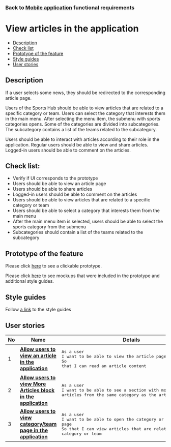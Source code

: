 ### Back to [Mobile application](/sports_hub_portal/mobile_application_features/mobile_application_features_list/README.md) functional requirements

# View articles in the application

- [Description](#description)
- [Check list](#check-list)
- [Prototype of the feature](#prototype-of-the-feature)
- [Style guides](#style-guides)
- [User stories](#user-stories)

## Description

If a user selects some news, they should be redirected to the corresponding article page.

Users of the Sports Hub should be able to view articles that are related to a specific category or team. Users can select the category that interests them in the main menu. After selecting the menu item, the submenu with sports categories opens. Some of the categories are divided into subcategories. The subcategory contains a list of the teams related to the subcategory.

Users should be able to interact with articles according to their role in the application. Regular users should be able to view and share articles. Logged-in users should be able to comment on the articles.

## Check list:

  - Verify if UI corresponds to the prototype
  - Users should be able to view an article page
  - Users should be able to share articles
  - Logged-in users should be able to comment on the articles
  - Users should be able to view articles that are related to a specific category or team
  - Users should be able to select a category that interests them from the main menu
  - After the main menu item is selected, users should be able to select the sports category from the submenu
  - Subcategories should contain a list of the teams related to the subcategory

## Prototype of the feature

Please click [here](https://www.figma.com/proto/JVDTph8VY9Ye7kz8BTDxhJ/1-Sports-Hub-General-Prototype?page-id=0%3A5852&node-id=0%3A7481&viewport=-1637%2C-969%2C0.37520089745521545&scaling=scale-down) to see a clickable prototype.

Please click [here](https://www.figma.com/file/egXgh8BYD7Xaa0JeMNhv9R/Manage-advertisements?node-id=0%3A1075) to see mockups that were included in the prototype and additional style guides.

## Style guides

Follow [a link](https://www.figma.com/proto/0zkkf5WC77OSpvyD6YXpFE/Style-guides?page-id=0%3A1&node-id=19%3A5368&viewport=266%2C48%2C0.54&scaling=min-zoom&starting-point-node-id=19%3A5368) to the style guides

## User stories

No           |      Name     |   Details
------------ | ------------- | -------------
1 |[**Allow users to view an article in the application**](/sports_hub_portal/mobile_application_features/articles_view/user_stories/view_an_article/README.md)|<pre>As a user<br>I want to be able to view the article page<br>So that I can read an article content</pre>
2 |[**Allow users to view More Articles block in the application**](/sports_hub_portal/mobile_application_features/articles_view/user_stories/more_articles_block/README.md)|<pre>As a user<br>I want to be able to see a section with more articles from the same category as the article I view</pre>
3 |[**Allow users to view category/team page in the application**](/sports_hub_portal/mobile_application_features/articles_view/user_stories/league_and_team_page/README.md)|<pre>As a user<br>I want to be able to open the category or team page<br>So that I can view articles that are related to selected category or team</pre>
